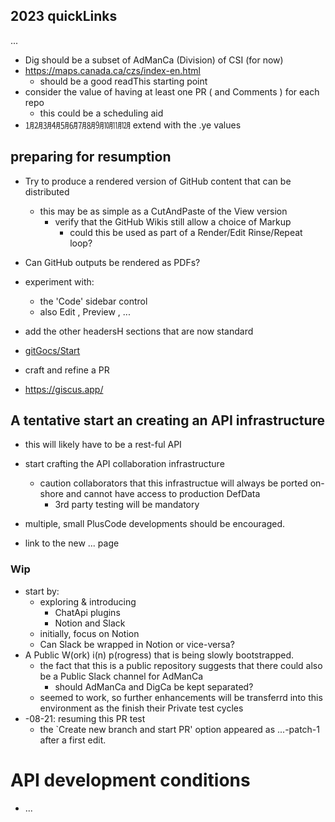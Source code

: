 ## 2023 quickLinks
...
* Dig should be a subset of AdManCa  (Division) of CSI (for now)
* https://maps.canada.ca/czs/index-en.html
  * should be a good readThis starting point
* consider the value of having at least one PR ( and Comments ) for each repo
  * this could be a scheduling aid
* ㋀㋁㋂㋃㋄㋅㋆㋇㋈㋉㋊㋋ extend with the .ye values

## preparing for resumption
* Try to produce a rendered version of GitHub content that can be distributed
  * this may be as simple as a CutAndPaste of the View version
    * verify that the GitHub Wikis still allow a choice of Markup
      * could this be used as part of a Render/Edit Rinse/Repeat loop?
* Can GitHub outputs be rendered as PDFs?

* experiment with:
  * the 'Code' sidebar control
  * also Edit , Preview , ...
* add the other headersH sections that are now standard
* [gitGocs/Start](https://docs.github.com/en/search-github/github-code-search/understanding-github-code-search-syntax)
* craft and refine a PR
* https://giscus.app/

## A tentative start an creating an API infrastructure

* this will likely have to be a rest-ful API
* start crafting the API collaboration infrastructure
  * caution collaborators that this infrastructue will always be ported on-shore and cannot have access to production DefData
    * 3rd party testing will be mandatory
* multiple, small PlusCode developments should be encouraged.

* link to the new ... page

### Wip
* start by:
  * exploring & introducing
    * ChatApi plugins
    * Notion and Slack
  * initially, focus on Notion
  * Can Slack be wrapped in Notion or vice-versa?
* A Public W(ork) i(n) p(rogress) that is being slowly bootstrapped.
  * the fact that this is a public repository suggests that there could also be a Public Slack channel for AdManCa
    * should AdManCa and DigCa be kept separated?
  * seemed to work, so further enhancements will be transferrd into this environment as the finish their Private test cycles
* -08-21: resuming this PR test
  * the `Create new branch and start PR' option appeared as ...-patch-1 after a first edit.

# API development conditions
* ...
